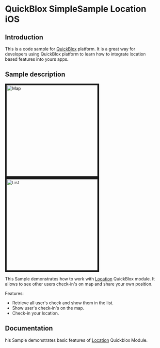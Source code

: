 <h1> QuickBlox SimpleSample Location iOS</h1>

<h2> Introduction </h2>

This is a code sample for [QuickBlox](http://quickblox.com/) platform. It is a great way for developers using QuickBlox platform to learn how to integrate location based features into yours apps. 

<h2> Sample description </h2>

<img src="http://files.quickblox.com/sample-location1.png" border="5" alt="Map" width="300"> 
<img src="http://files.quickblox.com/sample-location2.png" border="5" alt="List" width="300"> 

This Sample demonstrates how to work with [Location](http://quickblox.com/developers/SimpleSample-location_users-ios) QuickBlox module.
It allows to see other users check-in's on map and share your own position.

Features:
<ul>
<li> Retrieve all user's check and show them in the list. </li>
<li> Show user's check-in's on the map. </li>
<li> Check-in your location. </li>
</ul>

<h2> Documentation </h2>

his Sample demonstrates basic features of  [Location](http://quickblox.com/developers/SimpleSample-location_users-ios/) Quickblox Module.

